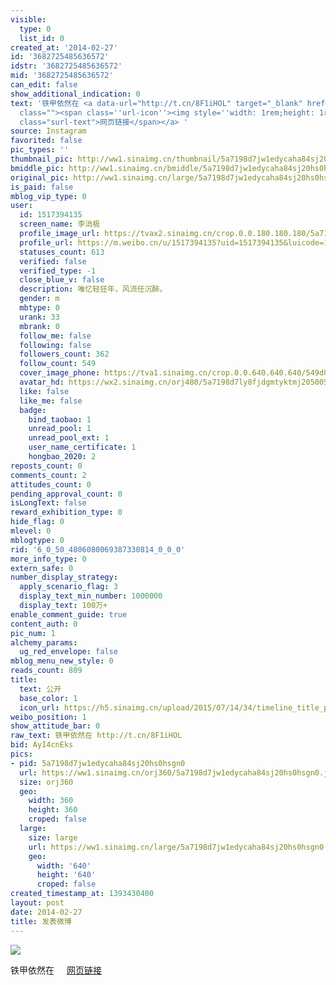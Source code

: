 ```yaml
---
visible:
  type: 0
  list_id: 0
created_at: '2014-02-27'
id: '3682725485636572'
idstr: '3682725485636572'
mid: '3682725485636572'
can_edit: false
show_additional_indication: 0
text: '铁甲依然在 <a data-url="http://t.cn/8F1iHOL" target="_blank" href="https://weibo.cn/sinaurl?luicode=10000011&lfid=2304131517394135_-_WEIBO_SECOND_PROFILE_WEIBO&u=http%3A%2F%2Finstagram.com%2Fp%2Fk7IkG5R8xY%2F"
  class=""><span class=''url-icon''><img style=''width: 1rem;height: 1rem'' src=''//h5.sinaimg.cn/upload/2015/09/25/3/timeline_card_small_web_default.png''></span><span
  class="surl-text">网页链接</span></a> '
source: Instagram
favorited: false
pic_types: ''
thumbnail_pic: http://ww1.sinaimg.cn/thumbnail/5a7198d7jw1edycaha84sj20hs0hsgn0.jpg
bmiddle_pic: http://ww1.sinaimg.cn/bmiddle/5a7198d7jw1edycaha84sj20hs0hsgn0.jpg
original_pic: http://ww1.sinaimg.cn/large/5a7198d7jw1edycaha84sj20hs0hsgn0.jpg
is_paid: false
mblog_vip_type: 0
user:
  id: 1517394135
  screen_name: 李消极
  profile_image_url: https://tvax2.sinaimg.cn/crop.0.0.180.180.180/5a7198d7ly8fjdgmtyktmj20500500so.jpg?KID=imgbed,tva&Expires=1606399625&ssig=BicX5%2Fnhic
  profile_url: https://m.weibo.cn/u/1517394135?uid=1517394135&luicode=10000011&lfid=2304131517394135_-_WEIBO_SECOND_PROFILE_WEIBO
  statuses_count: 613
  verified: false
  verified_type: -1
  close_blue_v: false
  description: 唯忆轻狂年，风流任沉醉。
  gender: m
  mbtype: 0
  urank: 33
  mbrank: 0
  follow_me: false
  following: false
  followers_count: 362
  follow_count: 549
  cover_image_phone: https://tva1.sinaimg.cn/crop.0.0.640.640.640/549d0121tw1egm1kjly3jj20hs0hsq4f.jpg
  avatar_hd: https://wx2.sinaimg.cn/orj480/5a7198d7ly8fjdgmtyktmj20500500so.jpg
  like: false
  like_me: false
  badge:
    bind_taobao: 1
    unread_pool: 1
    unread_pool_ext: 1
    user_name_certificate: 1
    hongbao_2020: 2
reposts_count: 0
comments_count: 2
attitudes_count: 0
pending_approval_count: 0
isLongText: false
reward_exhibition_type: 0
hide_flag: 0
mlevel: 0
mblogtype: 0
rid: '6_0_50_4806080069387330814_0_0_0'
more_info_type: 0
extern_safe: 0
number_display_strategy:
  apply_scenario_flag: 3
  display_text_min_number: 1000000
  display_text: 100万+
enable_comment_guide: true
content_auth: 0
pic_num: 1
alchemy_params:
  ug_red_envelope: false
mblog_menu_new_style: 0
reads_count: 809
title:
  text: 公开
  base_color: 1
  icon_url: https://h5.sinaimg.cn/upload/2015/07/14/34/timeline_title_public_default.png
weibo_position: 1
show_attitude_bar: 0
raw_text: 铁甲依然在 http://t.cn/8F1iHOL ​​​
bid: AyI4cnEks
pics:
- pid: 5a7198d7jw1edycaha84sj20hs0hsgn0
  url: https://ww1.sinaimg.cn/orj360/5a7198d7jw1edycaha84sj20hs0hsgn0.jpg
  size: orj360
  geo:
    width: 360
    height: 360
    croped: false
  large:
    size: large
    url: https://ww1.sinaimg.cn/large/5a7198d7jw1edycaha84sj20hs0hsgn0.jpg
    geo:
      width: '640'
      height: '640'
      croped: false
created_timestamp_at: 1393430400
layout: post
date: 2014-02-27
title: 发表微博
---
```


![](http://ww1.sinaimg.cn/large/5a7198d7jw1edycaha84sj20hs0hsgn0.jpg)

铁甲依然在 <a data-url="http://t.cn/8F1iHOL" target="_blank" href="https://weibo.cn/sinaurl?luicode=10000011&lfid=2304131517394135_-_WEIBO_SECOND_PROFILE_WEIBO&u=http%3A%2F%2Finstagram.com%2Fp%2Fk7IkG5R8xY%2F" class=""><span class='url-icon'><img style='width: 1rem;height: 1rem' src='//h5.sinaimg.cn/upload/2015/09/25/3/timeline_card_small_web_default.png'></span><span class="surl-text">网页链接</span></a> 


